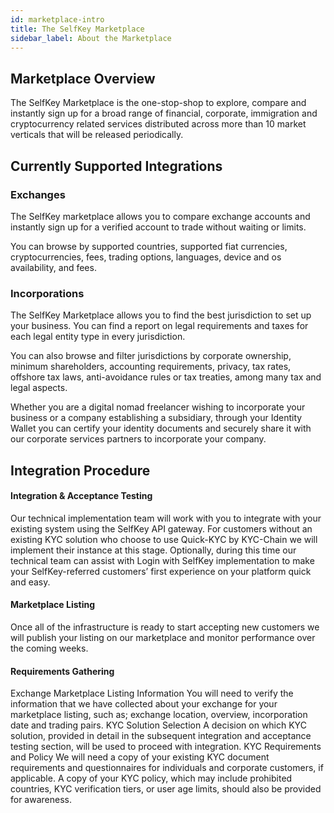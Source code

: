 ```yaml
---
id: marketplace-intro
title: The SelfKey Marketplace
sidebar_label: About the Marketplace
---
```


## Marketplace Overview

The SelfKey Marketplace is the one-stop-shop to explore, compare and instantly sign up for a broad range of financial, corporate, immigration and cryptocurrency related services distributed across more than 10 market verticals that will be released periodically.

## Currently Supported Integrations

### Exchanges
The SelfKey marketplace allows you to compare exchange accounts and instantly sign up for a verified account to trade without waiting or limits.

You can browse by supported countries, supported fiat currencies, cryptocurrencies, fees, trading options, languages, device and os availability, and fees.

### Incorporations

The SelfKey Marketplace allows you to find the best jurisdiction to set up your business. You can find a report on legal requirements and taxes for each legal entity type in every jurisdiction.

You can also browse and filter jurisdictions by corporate ownership, minimum shareholders, accounting requirements, privacy, tax rates, offshore tax laws, anti-avoidance rules or tax treaties, among many tax and legal aspects.

Whether you are a digital nomad freelancer wishing to incorporate your business or a company establishing a subsidiary, through your Identity Wallet you can certify your identity documents and securely share it with our corporate services partners to incorporate your company.

## Integration Procedure
#### Integration & Acceptance Testing 
Our technical implementation team will work with you to integrate with your existing system using the SelfKey API gateway. For customers without an existing KYC solution who choose to use Quick-KYC by KYC-Chain we will implement their instance at this stage. Optionally, during this time our technical team can assist with Login with SelfKey implementation to make your SelfKey-referred customers’ first experience on your platform quick and easy. 

#### Marketplace Listing 
Once all of the infrastructure is ready to start accepting new customers we will publish your listing on our marketplace and monitor performance over the coming weeks. 

#### Requirements Gathering 
Exchange Marketplace Listing Information You will need to verify the information that we have collected about your exchange for your marketplace listing, such as; exchange location, overview, incorporation date and trading pairs. KYC Solution Selection A decision on which KYC solution, provided in detail in the subsequent integration and acceptance testing section, will be used to proceed with integration. KYC Requirements and Policy We will need a copy of your existing KYC document requirements and questionnaires for individuals and corporate customers, if applicable. A copy of your KYC policy, which may include prohibited countries, KYC verification tiers, or user age limits, should also be provided for awareness. 
